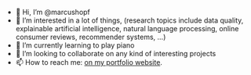 - 👋 Hi, I’m @marcushopf
- 👀 I’m interested in a lot of things, (research topics include data quality, explainable artificial intelligence, natural language processing, online consumer reviews, recommender systems, ...)
- 🌱 I’m currently learning to play piano
- 💞️ I’m looking to collaborate on any kind of interesting projects
- 📫 How to reach me: <a href="http://marcushopf.weebly.com">on my portfolio website</a>.

<!---
marcushopf/marcushopf is a ✨ special ✨ repository because its `README.md` (this file) appears on your GitHub profile.
You can click the Preview link to take a look at your changes.
--->
